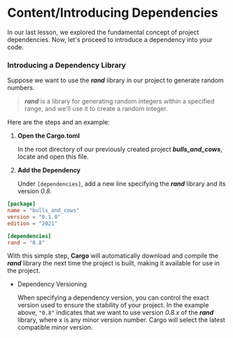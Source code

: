 # Content/**Introducing Dependencies**

In our last lesson, we explored the fundamental concept of project dependencies. Now, let's proceed to introduce a dependency into your code.

### **Introducing a Dependency Library**

Suppose we want to use the ***rand*** library in our project to generate random numbers.

> ***rand*** is a library for generating random integers within a specified range, and we'll use it to create a random integer.
> 

Here are the steps and an example:

1. **Open the Cargo.toml**
    
    In the root directory of our previously created project ***bulls_and_cows***, locate and open this file.
    
2. **Add the Dependency**
    
    Under `[dependencies]`, add a new line specifying the ***rand*** library and its version *0.8*.
    

```toml
[package]
name = "bulls_and_cows"
version = "0.1.0"
edition = "2021"

[dependencies]
rand = "0.8"
```

With this simple step, **Cargo** will automatically download and compile the ***rand*** library the next time the project is built, making it available for use in the project.

- Dependency Versioning
    
    When specifying a dependency version, you can control the exact version used to ensure the stability of your project. In the example above, `"0.8"` indicates that we want to use version *0.8.x* of the ***rand*** library, where x is any minor version number. Cargo will select the latest compatible minor version.
    
